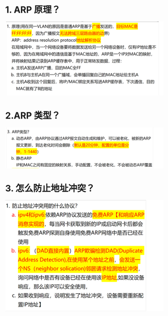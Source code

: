 # 1. ARP 原理？

![alt text](images/面试题---ARP基础/image-3.png)

# 2.ARP 类型？

![alt text](images/面试题---ARP基础/image-1.png)

# 3. 怎么防止地址冲突？

![alt text](images/面试题---ARP基础/image-2.png)
